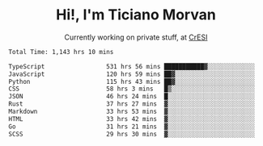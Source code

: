 <h1 align="center">Hi!, I'm Ticiano Morvan</h1>
<p align="center">Currently working on private stuff, at <a href="https://cresi.com.ar" target="_blank">CrESI</a></p>

<!--START_SECTION:waka-->

```txt
Total Time: 1,143 hrs 10 mins

TypeScript                 531 hrs 56 mins ███████████▓░░░░░░░░░░░░░   46.53 %
JavaScript                 120 hrs 59 mins ██▓░░░░░░░░░░░░░░░░░░░░░░   10.58 %
Python                     115 hrs 43 mins ██▓░░░░░░░░░░░░░░░░░░░░░░   10.12 %
CSS                        58 hrs 3 mins   █▒░░░░░░░░░░░░░░░░░░░░░░░   05.08 %
JSON                       46 hrs 24 mins  █░░░░░░░░░░░░░░░░░░░░░░░░   04.06 %
Rust                       37 hrs 27 mins  ▓░░░░░░░░░░░░░░░░░░░░░░░░   03.28 %
Markdown                   33 hrs 53 mins  ▓░░░░░░░░░░░░░░░░░░░░░░░░   02.96 %
HTML                       33 hrs 42 mins  ▓░░░░░░░░░░░░░░░░░░░░░░░░   02.95 %
Go                         31 hrs 21 mins  ▓░░░░░░░░░░░░░░░░░░░░░░░░   02.74 %
SCSS                       29 hrs 30 mins  ▓░░░░░░░░░░░░░░░░░░░░░░░░   02.58 %
```

<!--END_SECTION:waka-->
